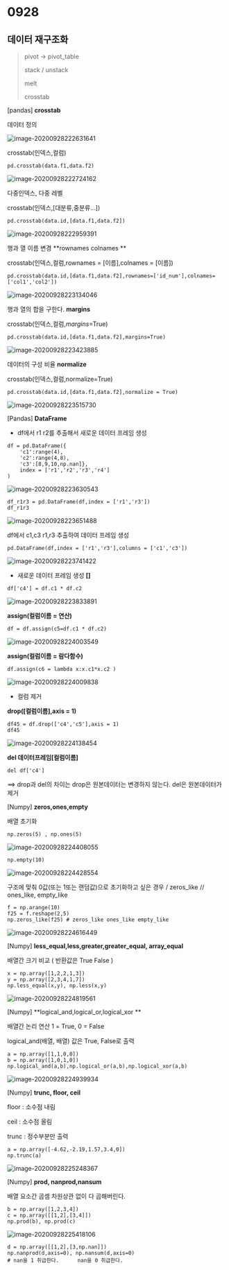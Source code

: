 # 0928 

## 데이터 재구조화 

> pivot -> pivot_table
>
> stack / unstack
>
> melt
>
> crosstab

[pandas] **crosstab**

데이터 정의

![image-20200928222631641](README.assets/image-20200928222631641.png)



crosstab(인덱스,컬럼)

```
pd.crosstab(data.f1,data.f2)
```

![image-20200928222724162](README.assets/image-20200928222724162.png)

다중인덱스, 다중 레벨

crosstab(인덱스,[대분류,중분류...])

```
pd.crosstab(data.id,[data.f1,data.f2])
```

![image-20200928222959391](README.assets/image-20200928222959391.png)

행과 열 이름 변경 **rownames colnames **

crosstab(인덱스,컬럼,rownames = [이름],colnames = [이름])

```
pd.crosstab(data.id,[data.f1,data.f2],rownames=['id_num'],colnames=['col1','col2'])
```

![image-20200928223134046](README.assets/image-20200928223134046.png)

행과 열의 합을 구한다. **margins**

crosstab(인덱스,컬럼,*margins*=True) 

```
pd.crosstab(data.id,[data.f1,data.f2],margins=True)
```

![image-20200928223423885](README.assets/image-20200928223423885.png)

데이터의 구성 비율 **normalize**

crosstab(인덱스,컬럼,normalize=True) 

```
pd.crosstab(data.id,[data.f1,data.f2],normalize = True)
```

![image-20200928223515730](README.assets/image-20200928223515730.png)



[Pandas] **DataFrame**

- df에서 r1 r2를 추출해서 새로운 데이터 프레임 생성

```
df = pd.DataFrame({
    'c1':range(4),
    'c2':range(4,8),
    'c3':[8,9,10,np.nan]},
    index = ['r1','r2','r3','r4']
)
```

![image-20200928223630543](README.assets/image-20200928223630543.png)

```
df_r1r3 = pd.DataFrame(df,index = ['r1','r3'])
df_r1r3
```

![image-20200928223651488](README.assets/image-20200928223651488.png)



df에서 c1,c3 r1,r3 추출하여 데이터 프레임 생성 

```
pd.DataFrame(df,index = ['r1','r3'],columns = ['c1','c3'])
```

![image-20200928223741422](README.assets/image-20200928223741422.png)



- 새로운 데이터 프레임 생성 **[]**

```
df['c4'] = df.c1 * df.c2
```

![image-20200928223833891](README.assets/image-20200928223833891.png)



**assign(컬럼이름 = 연산)**

```
df = df.assign(c5=df.c1 * df.c2)
```

![image-20200928224003549](README.assets/image-20200928224003549.png)

**assign(컬럼이름 = 람다함수)**

```
df.assign(c6 = lambda x:x.c1*x.c2 ) 
```

![image-20200928224009838](README.assets/image-20200928224009838.png)

- 컬럼 제거 

**drop([컬럼이름],axis = 1)**

```
df45 = df.drop(['c4','c5'],axis = 1) 
df45
```

![image-20200928224138454](README.assets/image-20200928224138454.png)

**del 데이터프레임[컬럼이름]**

```
del df['c4']
```

==> drop과 del의 차이는 drop은 원본데이터는 변경하지 않는다. del은 원본데이터가 제거



[Numpy] **zeros,ones,empty**

배열 초기화

```
np.zeros(5) , np.ones(5)
```

![image-20200928224408055](README.assets/image-20200928224408055.png)

```
np.empty(10)
```

![image-20200928224428554](README.assets/image-20200928224428554.png)



구조에 맞춰 0값(또는 1또는 랜덤값)으로 초기화하고 싶은 경우 / zeros_like // ones_like, empty_like

```
f = np.arange(10)
f25 = f.reshape(2,5)
np.zeros_like(f25) # zeros_like ones_like empty_like
```

![image-20200928224616449](README.assets/image-20200928224616449.png)



[Numpy] **less_equal,less,greater,greater_equal, array_equal**

배열간 크기 비교 ( 반환값은 True False )

```
x = np.array([1,2,2,1,3])
y = np.array([2,3,4,1,7])
np.less_equal(x,y), np.less(x,y)
```

![image-20200928224819561](README.assets/image-20200928224819561.png)



[Numpy] **logical_and,logical_or,logical_xor **

배열간 논리 연산 1 = True, 0 = False

logical_and(배열, 배열) 값은 True, False로 출력

```
a = np.array([1,1,0,0])
b = np.array([1,0,1,0])
np.logical_and(a,b),np.logical_or(a,b),np.logical_xor(a,b)
```

![image-20200928224939934](README.assets/image-20200928224939934.png)

[Numpy] **trunc, floor, ceil**

floor : 소수점 내림

ceil : 소수점 올림

trunc : 정수부분만 출력

```
a = np.array([-4.62,-2.19,1.57,3.4,0])
np.trunc(a) 
```

![image-20200928225248367](README.assets/image-20200928225248367.png)



[Numpy] **prod, nanprod,nansum** 

배열 요소간 곱셈 차원상관 없이 다 곱해버린다.

```
b = np.array([1,2,3,4])
c = np.array([[1,2],[3,4]])
np.prod(b), np.prod(c)
```

![image-20200928225418106](README.assets/image-20200928225418106.png)

```
d = np.array([[1,2],[3,np.nan]])
np.nanprod(d,axis=0), np.nansum(d,axis=0)
# nan을 1 취급한다.      nan을 0 취급한다.
```

